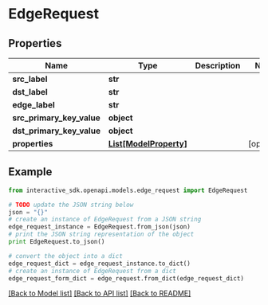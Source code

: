 # EdgeRequest


## Properties

Name | Type | Description | Notes
------------ | ------------- | ------------- | -------------
**src_label** | **str** |  | 
**dst_label** | **str** |  | 
**edge_label** | **str** |  | 
**src_primary_key_value** | **object** |  | 
**dst_primary_key_value** | **object** |  | 
**properties** | [**List[ModelProperty]**](ModelProperty.md) |  | [optional] 

## Example

```python
from interactive_sdk.openapi.models.edge_request import EdgeRequest

# TODO update the JSON string below
json = "{}"
# create an instance of EdgeRequest from a JSON string
edge_request_instance = EdgeRequest.from_json(json)
# print the JSON string representation of the object
print EdgeRequest.to_json()

# convert the object into a dict
edge_request_dict = edge_request_instance.to_dict()
# create an instance of EdgeRequest from a dict
edge_request_form_dict = edge_request.from_dict(edge_request_dict)
```
[[Back to Model list]](../README.md#documentation-for-models) [[Back to API list]](../README.md#documentation-for-api-endpoints) [[Back to README]](../README.md)


